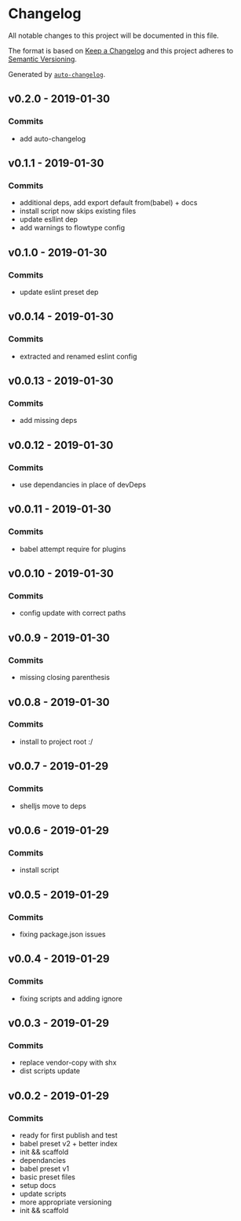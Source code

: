 # Changelog

All notable changes to this project will be documented in this file.

The format is based on [Keep a Changelog](http://keepachangelog.com/en/1.0.0/)
and this project adheres to [Semantic Versioning](http://semver.org/spec/v2.0.0.html).

Generated by [`auto-changelog`](https://github.com/CookPete/auto-changelog).

## v0.2.0 - 2019-01-30

### Commits

- add auto-changelog 

## v0.1.1 - 2019-01-30

### Commits

- additional deps, add export default from(babel) + docs 
- install script now skips existing files 
- update esllint dep 
- add warnings to flowtype config 

## v0.1.0 - 2019-01-30

### Commits

- update eslint preset dep 

## v0.0.14 - 2019-01-30

### Commits

- extracted and renamed eslint config 

## v0.0.13 - 2019-01-30

### Commits

- add missing deps 

## v0.0.12 - 2019-01-30

### Commits

- use dependancies in place of devDeps 

## v0.0.11 - 2019-01-30

### Commits

- babel attempt require for plugins 

## v0.0.10 - 2019-01-30

### Commits

- config update with correct paths 

## v0.0.9 - 2019-01-30

### Commits

- missing closing parenthesis 

## v0.0.8 - 2019-01-30

### Commits

- install to project root :/ 

## v0.0.7 - 2019-01-29

### Commits

- shelljs move to deps 

## v0.0.6 - 2019-01-29

### Commits

- install script 

## v0.0.5 - 2019-01-29

### Commits

- fixing package.json issues 

## v0.0.4 - 2019-01-29

### Commits

- fixing scripts and adding ignore 

## v0.0.3 - 2019-01-29

### Commits

- replace vendor-copy with shx 
- dist scripts update 

## v0.0.2 - 2019-01-29

### Commits

- ready for first publish and test 
- babel preset v2 + better index 
- init && scaffold 
- dependancies 
- babel preset v1 
- basic preset files 
- setup docs 
- update scripts 
- more appropriate versioning 
- init && scaffold 
